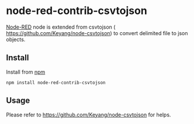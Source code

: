 node-red-contrib-csvtojson
=========================
[Node-RED](http://nodered.org) node is extended from csvtojson (<a target="_blank" href="https://github.com/Keyang/node-csvtojson">
    https://github.com/Keyang/node-csvtojson</a>) to convert delimited
file to json objects.

Install
-------
Install from [npm](http://npmjs.org)
```
npm install node-red-contrib-csvtojson
```

Usage
-----
Please refer to <a target="_blank" href="https://github.com/Keyang/node-csvtojson">
    https://github.com/Keyang/node-csvtojson</a> for helps.
